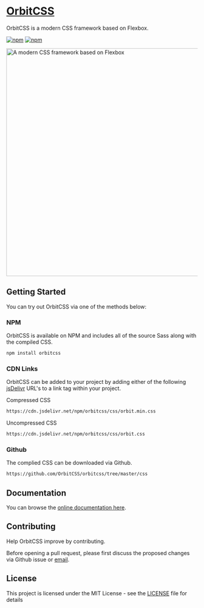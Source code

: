 # [OrbitCSS](https://orbitcss.com)
OrbitCSS is a modern CSS framework based on Flexbox.

[![npm](https://img.shields.io/npm/v/orbitcss.svg?color=%236e45e2)](https://www.npmjs.com/package/orbitcss)
[![npm](https://img.shields.io/npm/l/orbitcss.svg)](https://www.npmjs.com/package/orbitcss)

<a href="https://orbitcss.com"><img src="https://orbitcss.com/img/orbitcss_transparent.png" alt="A modern CSS framework based on Flexbox" style="max-width:100%;" width="600"></a>

## Getting Started
You can try out OrbitCSS via one of the methods below:

### NPM
OrbitCSS is available on NPM and includes all of the source Sass along with the compiled CSS.
```sh
npm install orbitcss
```

### CDN Links
OrbitCSS can be added to your project by adding either of the following [jsDelivr](https://cdn.jsdelivr.net/) URL's to a link tag within your project.

Compressed CSS
```sh
https://cdn.jsdelivr.net/npm/orbitcss/css/orbit.min.css
```

Uncompressed CSS
```sh
https://cdn.jsdelivr.net/npm/orbitcss/css/orbit.css
```

### Github
The complied CSS can be downloaded via Github.
```sh
https://github.com/OrbitCSS/orbitcss/tree/master/css
```

## Documentation
You can browse the [online documentation here](https://orbitcss.com/documentation).

## Contributing
Help OrbitCSS improve by contributing.

Before opening a pull request, please first discuss the proposed changes via Github issue or <a href="mailto:hello@orbitcss.com">email</a>.

## License
This project is licensed under the MIT License - see the [LICENSE](https://github.com/OrbitCSS/orbitcss/blob/master/LICENSE) file for details
